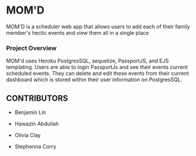 # MOM'D

MOM'D is a scheduler web app that allows users to add each of their family member's hectic events and view them all in a single place


### Project Overview 

MOM'd uses Heroku PostgresSQL, sequelize, PassportJS, and EJS templating.
Users are able to login PassportJs and see their events current scheduled events. 
They can delete and edit these events from their current dashboard which is stored within their user information on PostgresSQL.

## CONTRIBUTORS

* Benjamin Lin

* Hawazin Abdullah

* Olivia Clay

* Stephenna Corry
